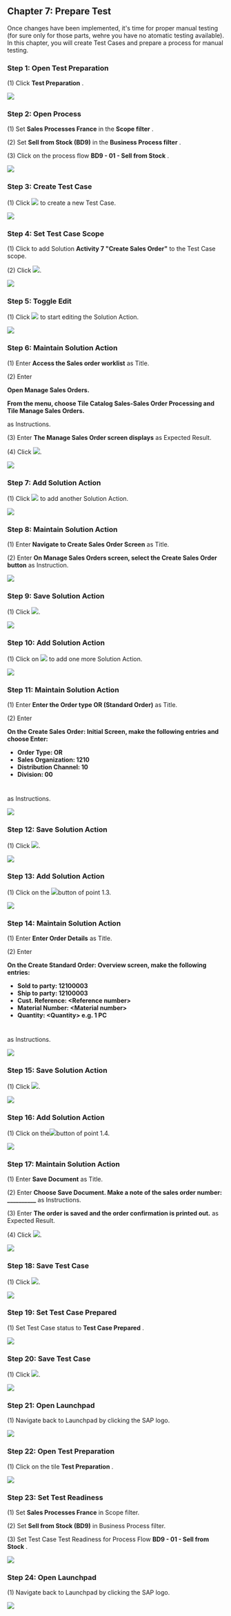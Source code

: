 ﻿## Chapter 7: Prepare Test

Once changes have been implemented, it's time for proper manual testing \(for sure only for those parts, wehre you have no atomatic testing available\). In this chapter, you will create Test Cases and prepare a process for manual testing.



### Step 1: Open Test Preparation



\(1\) Click  **Test Preparation** .

![](Markdown_files/img_0.png)



### Step 2: Open Process



\(1\) Set  **Sales Processes France**  in the  **Scope filter** .

\(2\) Set  **Sell from Stock \(BD9\)**  in the  **Business Process filter** .

\(3\) Click on the process flow  **BD9 \- 01 \- Sell from Stock** .

![](Markdown_files/img_000.png)



### Step 3: Create Test Case



\(1\) Click  ![](Markdown_files/fieldicon.png) to create a new Test Case.

![](Markdown_files/img_001.png)



### Step 4: Set Test Case Scope



\(1\) Click to add Solution  **Activity 7 "Create Sales Order"** to the Test Case scope.

\(2\) Click  ![](Markdown_files/fieldicon00.png).

![](Markdown_files/img_002.png)



### Step 5: Toggle Edit



\(1\) Click  ![](Markdown_files/fieldicon01.png) to start editing the Solution Action.

![](Markdown_files/img_003.png)



### Step 6: Maintain Solution Action



\(1\) Enter  **Access the Sales order worklist**  as Title.

\(2\) Enter 

 **Open Manage Sales Orders.** 

 **From the menu, choose Tile Catalog Sales\-Sales Order Processing and Tile Manage Sales Orders.** 

as Instructions.

\(3\) Enter  **The Manage Sales Order screen displays**  as Expected Result.

\(4\) Click  ![](Markdown_files/fieldicon02.png).

![](Markdown_files/img_004.png)



### Step 7: Add Solution Action



\(1\) Click  ![](Markdown_files/fieldicon03.png) to add another Solution Action.

![](Markdown_files/img_005.png)



### Step 8: Maintain Solution Action



\(1\) Enter  **Navigate to Create Sales Order Screen**  as Title.

\(2\) Enter  **On Manage Sales Orders screen, select the Create Sales Order button**  as Instruction.

![](Markdown_files/img_006.png)



### Step 9: Save Solution Action



\(1\) Click  ![](Markdown_files/fieldicon04.png).

![](Markdown_files/img_007.png)



### Step 10: Add Solution Action



\(1\) Click on  ![](Markdown_files/fieldicon05.png) to add one more Solution Action.

![](Markdown_files/img_008.png)



### Step 11: Maintain Solution Action



\(1\) Enter  **Enter the Order type OR \(Standard Order\)**  as Title.

\(2\) Enter 

 **On the Create Sales Order: Initial Screen, make the following entries and choose Enter:** 


-   **Order Type: OR** 
-   **Sales Organization: 1210** 
-   **Distribution Channel: 10** 
-   **Division: 00** 

#

as Instructions.

![](Markdown_files/img_009.png)



### Step 12: Save Solution Action



\(1\) Click  ![](Markdown_files/fieldicon06.png).

![](Markdown_files/img_010.png)



### Step 13: Add Solution Action



\(1\) Click on the  ![](Markdown_files/fieldicon07.png)button of point 1.3.

![](Markdown_files/img_011.png)



### Step 14: Maintain Solution Action



\(1\) Enter  **Enter Order Details**  as Title.

\(2\) Enter 

 **On the Create Standard Order: Overview screen, make the following entries:** 


-   **Sold to party: 12100003** 
-   **Ship to party: 12100003** 
-   **Cust. Reference: &lt;Reference number&gt;** 
-   **Material Number: &lt;Material number&gt;** 
-   **Quantity: &lt;Quantity&gt; e.g. 1 PC** 

#

 as Instructions.

![](Markdown_files/img_012.png)



### Step 15: Save Solution Action



\(1\) Click  ![](Markdown_files/fieldicon08.png).

![](Markdown_files/img_013.png)



### Step 16: Add Solution Action



\(1\) Click on the![](Markdown_files/fieldicon09.png)button of point 1.4.

![](Markdown_files/img_014.png)



### Step 17: Maintain Solution Action



\(1\) Enter  **Save Document**  as Title.

\(2\) Enter  **Choose Save Document. Make a note of the sales order number: \_\_\_\_\_\_\_\_\_\_**  as Instructions.

\(3\) Enter  **The order is saved and the order confirmation is printed out.**  as Expected Result.

\(4\) Click  ![](Markdown_files/fieldicon_52.png).

![](Markdown_files/img_015.png)



### Step 18: Save Test Case



\(1\) Click  ![](Markdown_files/fieldicon10.png).

![](Markdown_files/img_016.png)



### Step 19: Set Test Case Prepared



\(1\) Set Test Case status to  **Test Case Prepared** .

![](Markdown_files/img_017.png)



### Step 20: Save Test Case



\(1\) Click  ![](Markdown_files/fieldicon11.png).

![](Markdown_files/img_018.png)



### Step 21: Open Launchpad



\(1\) Navigate back to Launchpad by clicking the SAP logo.

![](Markdown_files/img_019.png)



### Step 22: Open Test Preparation



\(1\) Click on the tile  **Test Preparation** .

![](Markdown_files/img_020.png)



### Step 23: Set Test Readiness



\(1\) Set  **Sales Processes France**  in Scope filter.

\(2\) Set  **Sell from Stock \(BD9\)**  in Business Process filter.

\(3\) Set Test Case Test Readiness for Process Flow  **BD9 \- 01 \- Sell from Stock** .

![](Markdown_files/img_021.png)



### Step 24: Open Launchpad



\(1\) Navigate back to Launchpad by clicking the SAP logo.

![](Markdown_files/img_022.png)



